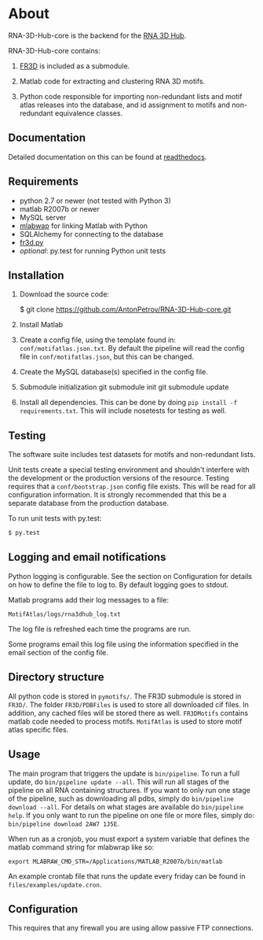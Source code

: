 # About

RNA-3D-Hub-core is the backend for the [RNA 3D Hub](http://rna.bgsu.edu/rna3dhub).

RNA-3D-Hub-core contains:

1. [FR3D](https://github.com/BGSU-RNA/FR3D) is included as a submodule.

2. Matlab code for extracting and clustering RNA 3D motifs.

3. Python code responsible for importing non-redundant lists and motif atlas
   releases into the database, and id assignment to motifs and non-redundant
   equivalence classes.

## Documentation

Detailed documentation on this can be found at [readthedocs](http://rna-3d-hub-core.readthedocs.io/).

## Requirements
* python 2.7 or newer (not tested with Python 3)
* matlab R2007b or newer
* MySQL server
* [mlabwap](http://mlabwrap.sourceforge.net) for linking Matlab with Python
* SQLAlchemy for connecting to the database
* [fr3d.py](https://github.com/BGSU-RNA/fr3d-python)
* _optional_: py.test for running Python unit tests

## Installation

1. Download the source code:

    $ git clone https://github.com/AntonPetrov/RNA-3D-Hub-core.git

2. Install Matlab

3. Create a config file, using the template found in:
   `conf/motifatlas.json.txt`. By default the pipeline will read the config file
in `conf/motifatlas.json`, but this can be changed.

4. Create the MySQL database(s) specified in the config file.

5. Submodule initialization
        git submodule init
        git submodule update

6. Install all dependencies. This can be done by doing
`pip install -f requirements.txt`. This will include nosetests for testing as
well.

## Testing

The software suite includes test datasets for motifs and non-redundant lists.

Unit tests create a special testing environment and shouldn't interfere with the
development or the production versions of the resource. Testing requires that a
`conf/bootstrap.json` config file exists. This will be read for all configuration
information. It is strongly recommended that this be a separate database from
the production database.

To run unit tests with py.test:

```sh
$ py.test
```

## Logging and email notifications

Python logging is configurable. See the section on Configuration for details on
how to define the file to log to. By default logging goes to stdout.

Matlab programs add their log messages to a file:

    MotifAtlas/logs/rna3dhub_log.txt

The log file is refreshed each time the programs are run.

Some programs email this log file using the information specified in the email
section of the config file.

## Directory structure

All python code is stored in `pymotifs/`. The FR3D submodule is stored in `FR3D/`.
The folder `FR3D/PDBFiles` is used to store all downloaded cif files. In
addition, any cached files will be stored there as well. `FR3DMotifs` contains
matlab code needed to process motifs. `MotifAtlas` is used to store motif atlas
specific files.

## Usage

The main program that triggers the update is `bin/pipeline`. To run a full
update, do `bin/pipeline update --all`. This will run all stages of the pipeline
on all RNA containing structures. If you want to only run one stage of the
pipeline, such as downloading all pdbs, simply do `bin/pipeline download --all`.
For details on what stages are available do `bin/pipeline help`.
If you only want to run the pipeline on one file or more files, simply do:
`bin/pipeline download 2AW7 1J5E`.

When run as a cronjob, you must export a system variable that defines the matlab
command string for mlabwrap like so:

    export MLABRAW_CMD_STR=/Applications/MATLAB_R2007b/bin/matlab

An example crontab file that runs the update every friday can be found in
`files/examples/update.cron`.

## Configuration

This requires that any firewall you are using allow passive FTP connections.
